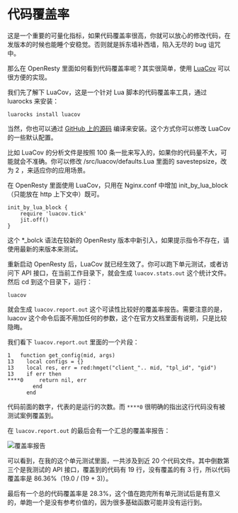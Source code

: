 # 代码覆盖率
这是一个重要的可量化指标，如果代码覆盖率很高，你就可以放心的修改代码，在发版本的时候也能睡个安稳觉。否则就是拆东墙补西墙，陷入无尽的 bug 诅咒中。

那么在 OpenResty 里面如何看到代码覆盖率呢？其实很简单，使用 [LuaCov](https://keplerproject.github.io/luacov/) 可以很方便的实现。

我们先了解下 LuaCov，这是一个针对 Lua 脚本的代码覆盖率工具，通过 luarocks 来安装：
```
luarocks install luacov
```

当然，你也可以通过 [GitHub 上的源码](https://github.com/keplerproject/luacov) 编译来安装。这个方式你可以修改 LuaCov 的一些默认配置。

比如 LuaCov 的分析文件是按照 100 条一批来写入的，如果你的代码量不大，可能就会不准确。你可以修改 /src/luacov/defaults.Lua 里面的 savestepsize，改为 2 ，来适应你的应用场景。

在 OpenResty 里面使用 LuaCov，只用在 Nginx.conf 中增加  init_by_lua_block（只能放在 http 上下文中）既可。
```
init_by_lua_block {
    require 'luacov.tick'
    jit.off()
}
```
这个 \*_bolck 语法在较新的 OpenResty 版本中新引入，如果提示指令不存在，请使用最新的来版本来测试。

重新启动 OpenResty 后，LuaCov 就已经生效了。你可以跑下单元测试，或者访问下 API 接口，在当前工作目录下，就会生成 `luacov.stats.out` 这个统计文件。然后 cd 到这个目录下，运行：
```
luacov
```
就会生成 `luacov.report.out` 这个可读性比较好的覆盖率报告。需要注意的是，luacov 这个命令后面不用加任何的参数，这个在官方文档里面有说明，只是比较隐晦。

我们看下 `luacov.report.out` 里面的一个片段：
```
1	function get_config(mid, args)
13	  local configs = {}
13	  local res, err = red:hmget("client_".. mid, "tpl_id", "gid")
13	  if err then
****0     return nil, err
        end
      end
```
代码前面的数字，代表的是运行的次数。而 `****0` 很明确的指出这行代码没有被测试案例覆盖到。

在 `luacov.report.out` 的最后会有一个汇总的覆盖率报告：

![覆盖率报告](../images/code_coverage.png)

可以看到，在我的这个单元测试里面，一共涉及到近 20 个代码文件。其中倒数第三个是我测试的 API 接口，覆盖到的代码有 19 行，没有覆盖的有 3 行，所以代码覆盖率是 86.36%（19.0 / (19 + 3)）。

最后有一个总的代码覆盖率是 28.3%，这个值在跑完所有单元测试后是有意义的，单跑一个是没有参考价值的，因为很多基础函数可能并没有运行到。
